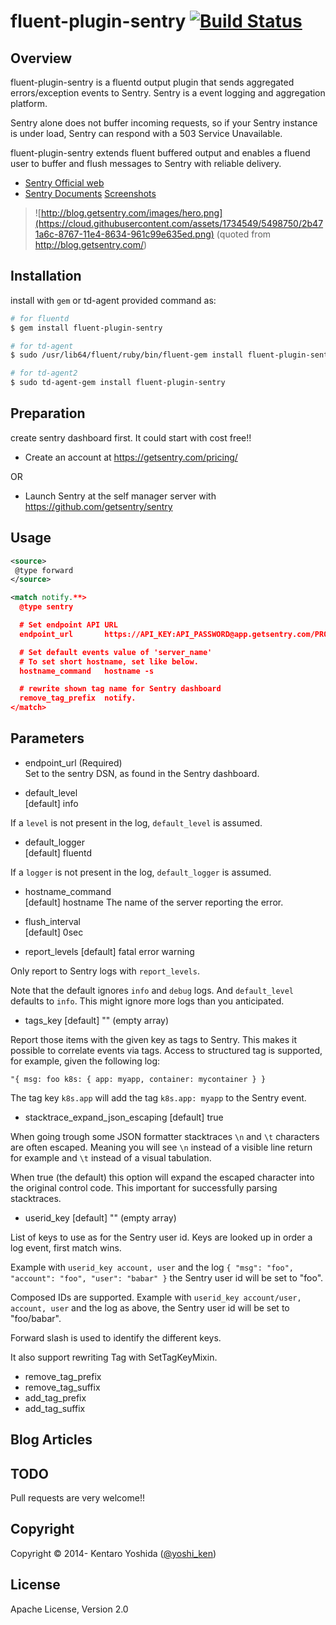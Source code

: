 # fluent-plugin-sentry [![Build Status](https://travis-ci.org/y-ken/fluent-plugin-sentry.png?branch=master)](https://travis-ci.org/y-ken/fluent-plugin-sentry)

## Overview

fluent-plugin-sentry is a fluentd output plugin that sends aggregated errors/exception events to Sentry. Sentry is a event logging and aggregation platform.<br>

Sentry alone does not buffer incoming requests, so if your Sentry instance is under load, Sentry can respond with a 503 Service Unavailable.<br>

fluent-plugin-sentry extends fluent buffered output and enables a fluend user to buffer and flush messages to Sentry with reliable delivery.

* [Sentry Official web](https://getsentry.com/welcome/)
* [Sentry Documents](http://sentry.readthedocs.org/en/latest/) [Screenshots](https://github.com/getsentry/sentry#screenshots)

> ![http://blog.getsentry.com/images/hero.png](https://cloud.githubusercontent.com/assets/1734549/5498750/2b471a6c-8767-11e4-8634-961c99e635ed.png)
(quoted from http://blog.getsentry.com/)


## Installation

install with `gem` or td-agent provided command as:

```bash
# for fluentd
$ gem install fluent-plugin-sentry

# for td-agent
$ sudo /usr/lib64/fluent/ruby/bin/fluent-gem install fluent-plugin-sentry

# for td-agent2
$ sudo td-agent-gem install fluent-plugin-sentry
```

## Preparation

create sentry dashboard first. It could start with cost free!!

* Create an account at https://getsentry.com/pricing/

OR

* Launch Sentry at the self manager server with https://github.com/getsentry/sentry

## Usage

```xml
<source>
 @type forward
</source>

<match notify.**>
  @type sentry

  # Set endpoint API URL
  endpoint_url       https://API_KEY:API_PASSWORD@app.getsentry.com/PROJECT_ID

  # Set default events value of 'server_name'
  # To set short hostname, set like below.
  hostname_command   hostname -s

  # rewrite shown tag name for Sentry dashboard
  remove_tag_prefix  notify.
</match>
```

## Parameters

* endpoint_url (Required)<br>
Set to the sentry DSN, as found in the Sentry dashboard.

* default_level<br>
[default] info

If a `level` is not present in the log, `default_level` is assumed.

* default_logger<br>
[default] fluentd

If a `logger` is not present in the log, `default_logger` is assumed.

* hostname_command<br>
[default] hostname
The name of the server reporting the error.

* flush_interval<br>
[default] 0sec

* report_levels
[default] fatal error warning

Only report to Sentry logs with `report_levels`.

Note that the default ignores `info` and `debug` logs. And `default_level`
defaults to `info`. This might ignore more logs than you anticipated.

* tags_key
[default] "" (empty array)

Report those items with the given key as tags to Sentry. This makes it possible
to correlate events via tags. Access to structured tag is supported, for
example, given the following log:

```
"{ msg: foo k8s: { app: myapp, container: mycontainer } }
``` 
The tag key `k8s.app` will add the tag `k8s.app: myapp` to the Sentry event.

* stacktrace_expand_json_escaping
[default] true

When going trough some JSON formatter stacktraces `\n` and `\t` characters are
often escaped. Meaning you will see `\n` instead of a visible line return for
example and `\t` instead of a visual tabulation.

When true (the default) this option will expand the escaped character into the
original control code. This important for successfully parsing stacktraces.

* userid_key
[default] "" (empty array)

List of keys to use as for the Sentry user id. Keys are looked up in order a
log event, first match wins.

Example with `userid_key account, user` and the log
`{ "msg": "foo", "account": "foo", "user": "babar" }` the Sentry user id will
be set to "foo".

Composed IDs are supported. Example with
`userid_key account/user, account, user` and the log as above, the Sentry user
id will be set to "foo/babar".

Forward slash is used to identify the different keys.

It also support rewriting Tag with SetTagKeyMixin.

* remove_tag_prefix
* remove_tag_suffix
* add_tag_prefix
* add_tag_suffix

## Blog Articles

## TODO

Pull requests are very welcome!!

## Copyright

Copyright © 2014- Kentaro Yoshida ([@yoshi_ken](https://twitter.com/yoshi_ken))

## License

Apache License, Version 2.0
